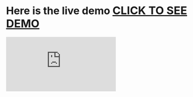 # Here is the live demo <a href="https://silly-wiles-3cf8ec.netlify.app/#/" style="font-size: 30px">CLICK TO SEE DEMO</a>

![alt-text](https://files.fm/thumb_show.php?i=maswnh7bq)

